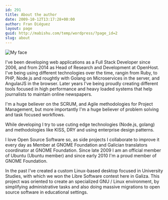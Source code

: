```yaml
---
id: 291
title: About the author
date: 2009-10-12T13:17:28+00:00
author: Fran Diéguez
layout: page
guid: http://mabishu.com/temp/wordpress/?page_id=2
slug: about
---
```


![My face](./59795_10200638722191374_162643047_o.jpg)

<p>
  I've been developing web applications as a Full Stack Developer since 2006, and from 2014 as Head of Research and Development at OpenHost. I've being using different technologies over the time, rangin from Ruby, to PHP, Node.js and roughtly with Golang on Microservices in the server, and AngularJS in the browser. Later years I've being proudly creating different tools focused in high performance and heavy loaded systems that help journalists to maintain online newspapers.
</p>

<p>
  I'm a huge believer on the SCRUM, and Agile methodologies for Project Management, but more importantly I'm a huge believer of problem solving and task focused workflows.
</p>

<p>
  While developing I try to use cuting edge technologies (Node.js, golang) and methodologies like KISS, DRY and using enterprise design patterns.
</p>

<p>
  I love Open Source Software so, as side projects I collaborate to improve it every day as Member at GNOME Foundation and Galician translators coordinator at GNOME Foundation. Since late 2009 I am an official member of Ubuntu (Ubuntu member) and since early 2010 I'm a proud member of GNOME Foundation.
</p>

<p>
  In the past I've created a custom Linux-based desktop focused in University Studies, with which we won the Libre Software contest here in Galiza. This project was oriented to create an specialized GNU / Linux environment, by simplifying administrative tasks and also doing massive migrations to open source software in educational settings.
</p>
